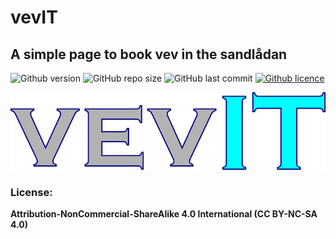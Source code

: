 # vevIT
## A simple page to book vev in the sandlådan


![Github version](https://img.shields.io/badge/version-0.2.0-darkblue?style=flat-square)
![GitHub repo size](https://img.shields.io/github/repo-size/erikpersson0884/vevIT?color=blue&style=flat-square)
![GitHub last commit](https://img.shields.io/github/last-commit/erikpersson0884/vevIT?color=darkgreen&style=flat-square)
<a href="https://creativecommons.org/licenses/by-nc-sa/4.0/">
  ![Github licence](https://img.shields.io/badge/licence-CC_BY_NC_SA_4.0-blueviolet?style=flat-square)
</a>

![Tux, the Linux mascot](/public/img/vevIT-logo.png)




### License:
**Attribution-NonCommercial-ShareAlike 4.0 International (CC BY-NC-SA 4.0)**
